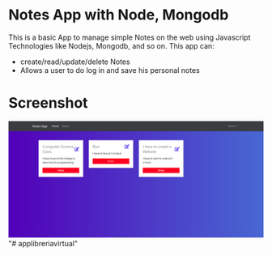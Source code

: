 # Notes App with Node, Mongodb
This is a basic App to manage simple Notes on the web using Javascript Technologies like Nodejs, Mongodb, and so on.
This app can:
- create/read/update/delete Notes
- Allows a user to do log in and save his personal notes

# Screenshot
![](docs/tasks.png)
"# applibreriavirtual" 
